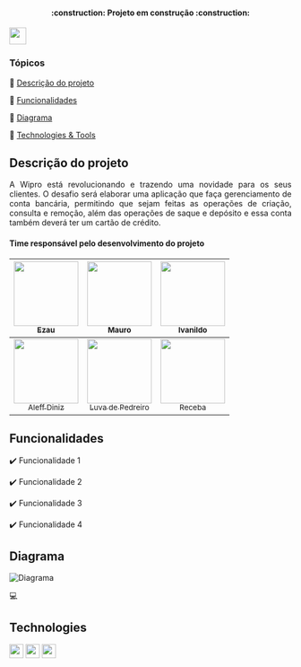 <h4 align="center"> 
    :construction:  Projeto em construção  :construction:
</h4>



<span align="center">
<img src="https://raw.githubusercontent.com/iampavangandhi/iampavangandhi/master/gifs/Hi.gif" width="30px"> </h2>
</span>

### Tópicos 

:small_blue_diamond: [Descrição do projeto](#descrição-do-projeto)

:small_blue_diamond: [Funcionalidades](#funcionalidades)

:small_blue_diamond: [Diagrama](#diagrama)

:small_blue_diamond: [Technologies & Tools](#technologies)



## Descrição do projeto 

<p align="justify">
A Wipro está revolucionando e trazendo uma novidade para os seus clientes. O desafio
será elaborar uma aplicação que faça gerenciamento de conta bancária, permitindo que
sejam feitas as operações de criação, consulta e remoção, além das operações de
saque e depósito e essa conta também deverá ter um cartão de crédito.

</p>


<h4>
Time responsável pelo desenvolvimento do projeto
</h4>




| [<img src="https://avatars.githubusercontent.com/u/60906775?v=4 " width=115 ><br><sub>Ezau</sub>](https://github.com/EzauMartins) | [<img src="https://avatars.githubusercontent.com/u/17453844?v=4" width=115><br><sub>Mauro</sub>](https://github.com/oliveiramauro) |  [<img src="https://avatars.githubusercontent.com/u/75269330?v=4" width=115><br><sub>Ivanildo</sub>](https://github.com/IvanRibeiro011) |
| :---: | :---: | :---:| 
[<img src="https://avatars.githubusercontent.com/u/42613597?v=4" width=115><br><sub>Aleff Diniz</sub>](https://github.com/AleffTrajano)|  [<img src="https://pbs.twimg.com/profile_images/1507228576256602128/C7D3Ltha_400x400.jpg" width=115><br><sub>Luva de Pedreiro</sub>](https://www.lance.com.br/fora-de-campo/receba-luva-de-pedreiro-se-torna-o-influenciador-de-futebol-com-mais-seguidores-do-instagram.html) |  [<img src="https://cf.shopee.com.br/file/b4e4ffcb1cedb4c3bfd284cc9332b990" width=115><br><sub>Receba</sub>](https://www.lance.com.br/fora-de-campo/receba-luva-de-pedreiro-se-torna-o-influenciador-de-futebol-com-mais-seguidores-do-instagram.html) |


## Funcionalidades

:heavy_check_mark: Funcionalidade 1  

:heavy_check_mark: Funcionalidade 2  

:heavy_check_mark: Funcionalidade 3  

:heavy_check_mark: Funcionalidade 4
    

## Diagrama


![Diagrama](https://user-images.githubusercontent.com/42613597/162584981-8d63a673-30f3-46b7-9412-aad26360b398.png)

💻
## Technologies

<p align="">
  
 <img src="https://img.shields.io/badge/-JAVA-CB3837?style=flat-square&logo=java&logoColor=white" height="25"/>
 <img src="https://img.shields.io/badge/-GitHub-181717?style=flat-square&logo=github" height="25"/>
 <img src="https://logosmarcas.net/wp-content/uploads/2021/03/Trello-Logo-2021-presente.jpg" height="25"/>
 </p>   
    

